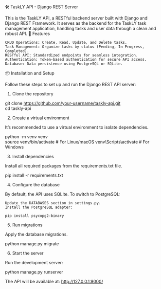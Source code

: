 🛠️ TaskLY API - Django REST Server

This is the TaskLY API, a RESTful backend server built with Django and Django REST Framework. It serves as the backend for the TaskLY task management application, handling tasks and user data through a clean and robust API.
🚀 Features

    CRUD Operations: Create, Read, Update, and Delete tasks.
    Task Management: Organize tasks by status (Pending, In Progress, Completed).
    RESTful API: Standardized endpoints for seamless integration.
    Authentication: Token-based authentication for secure API access.
    Database: Data persistence using PostgreSQL or SQLite.

📦 Installation and Setup

Follow these steps to set up and run the Django REST API server:
1. Clone the repository

git clone https://github.com/your-username/taskly-api.git  
cd taskly-api  

2. Create a virtual environment

It’s recommended to use a virtual environment to isolate dependencies.

python -m venv venv  
source venv/bin/activate   # For Linux/macOS
venv\Scripts\activate      # For Windows  

3. Install dependencies

Install all required packages from the requirements.txt file.

pip install -r requirements.txt  

4. Configure the database

By default, the API uses SQLite. To switch to PostgreSQL:

    Update the DATABASES section in settings.py.
    Install the PostgreSQL adapter:

    pip install psycopg2-binary  

5. Run migrations

Apply the database migrations.

python manage.py migrate  

6. Start the server

Run the development server:

python manage.py runserver  

The API will be available at:
http://127.0.0.1:8000/
